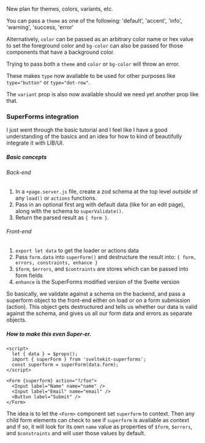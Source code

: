 New plan for themes, colors, variants, etc.

You can pass a `theme` as one of the following:
'default', 'accent', 'info', 'warning', 'success, 'error'

Alternatively, `color` can be passed as an arbitrary color name or hex value to set the foreground color and `bg-color`
can also be passed for those components that have a background color.

Trying to pass both a `theme` and `color` or `bg-color` will throw an error.

These makes `type` now available to be used for other purposes like `type="button"` or `type="dot-row"`.

The `variant` prop is also now available should we need yet another prop like that.



### SuperForms integration

I just went through the basic tutorial and I feel like I have a good understanding of the basics and an idea for how to kind of beautifully integrate it with LIB/UI.

##### Basic concepts

###### Back-end

1. In a `+page.server.js` file, create a zod schema at the top level *outside* of any `load()` or `actions` functions.
2. Pass in an optional first arg with default data (like for an edit page), along with the schema to `superValidate()`.
3. Return the parsed result as `{ form }`.

###### Front-end

1. `export let data` to get the loader or actions data
2. Pass `form.data` into `superForm()` and destructure the result into:
   `{ form, errors, constraints, enhance }` 
3. `$form`, `$errors`, and `$contraints` are stores which can be passed into form fields
4. `enhance` is the SuperForms modified version of the Svelte version

So basically, we validate against a schema on the backend, and pass a superform object to the front-end either on load or on a form submission (action). This object gets destructured and tells us whether our data is valid against the schema, and gives us all our form data and errors as separate objects.



##### How to make this even Super-er.

```svelte
<script>
  let { data } = $props();
  import { superForm } from 'sveltekit-superforms';
  const superform = superForm(data.form);
</script>

<Form {superform} action="?/foo">
  <Input label="Name" name="name" />
  <Input label="Email" name="email" />
  <Button label="Submit" />
</Form>
```

The idea is to let the `<Form>` component set `superform` to context. Then any child form elements can check to see if `superform` is available as context and if so, it will look for its own `name` value as properties of `$form`, `$errors`, and `$constraints` and will user those values by default.